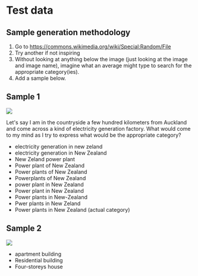 # Test data

## Sample generation methodology

1. Go to https://commons.wikimedia.org/wiki/Special:Random/File
2. Try another if not inspiring
3. Without looking at anything below the image (just looking at the image and image name), imagine what an average might type to search for the appropriate category(ies).
4. Add a sample below.

## Sample 1

![](https://upload.wikimedia.org/wikipedia/commons/thumb/5/5c/Southdown_Power_Station_stacks.jpg/120px-Southdown_Power_Station_stacks.jpg)

Let's say I am in the countryside a few hundred kilometers from Auckland and come across a kind of electricity generation factory. What would come to my mind as I try to express what would be the appropriate category?

- electricity generation in new zeland 
- electricity generation in New Zealand
- New Zeland power plant
- Power plant of New Zealand
- Power plants of New Zealand
- Powerplants of New Zealand
- power plant in New Zealand
- Power plant in New Zealand
- Power plants in New-Zealand
- Pwer plants in New Zeland
- Power plants in New Zealand‎ (actual category)

## Sample 2

![](https://commons.wikimedia.org/wiki/File:Guildford_Walk,_Sheffield_-_geograph.org.uk_-_1426491.jpg)

- apartment building
- Residential building
- Four-storeys house